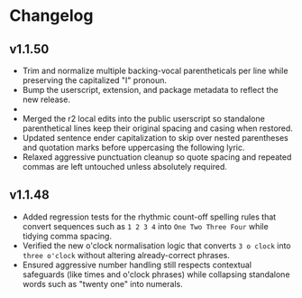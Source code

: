 # Changelog

## v1.1.50
- Trim and normalize multiple backing-vocal parentheticals per line while preserving the capitalized "I" pronoun.
- Bump the userscript, extension, and package metadata to reflect the new release.
- 
- Merged the r2 local edits into the public userscript so standalone parenthetical lines keep their original spacing and casing when restored.
- Updated sentence ender capitalization to skip over nested parentheses and quotation marks before uppercasing the following lyric.
- Relaxed aggressive punctuation cleanup so quote spacing and repeated commas are left untouched unless absolutely required.

## v1.1.48
- Added regression tests for the rhythmic count-off spelling rules that convert sequences such as `1 2 3 4` into `One Two Three Four` while tidying comma spacing.
- Verified the new o'clock normalisation logic that converts `3 o clock` into `three o'clock` without altering already-correct phrases.
- Ensured aggressive number handling still respects contextual safeguards (like times and o'clock phrases) while collapsing standalone words such as "twenty one" into numerals.
